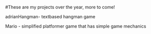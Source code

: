 #These are my projects over the year, more to come!

adrianHangman- textbased hangman game

Mario - simplified platformer game that has simple game mechanics
